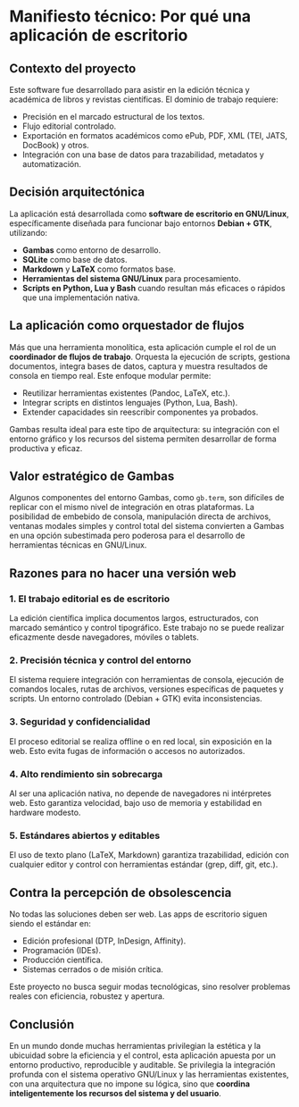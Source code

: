 # Manifiesto técnico: Por qué una aplicación de escritorio

## Contexto del proyecto

Este software fue desarrollado para asistir en la edición técnica y académica de libros y revistas científicas. El dominio de trabajo requiere:

- Precisión en el marcado estructural de los textos.
- Flujo editorial controlado.
- Exportación en formatos académicos como ePub, PDF, XML (TEI, JATS, DocBook) y otros.
- Integración con una base de datos para trazabilidad, metadatos y automatización.

## Decisión arquitectónica

La aplicación está desarrollada como **software de escritorio en GNU/Linux**, específicamente diseñada para funcionar bajo entornos **Debian + GTK**, utilizando:

- **Gambas** como entorno de desarrollo.
- **SQLite** como base de datos.
- **Markdown** y **LaTeX** como formatos base.
- **Herramientas del sistema GNU/Linux** para procesamiento.
- **Scripts en Python, Lua y Bash** cuando resultan más eficaces o rápidos que una implementación nativa.

## La aplicación como orquestador de flujos

Más que una herramienta monolítica, esta aplicación cumple el rol de un **coordinador de flujos de trabajo**. Orquesta la ejecución de scripts, gestiona documentos, integra bases de datos, captura y muestra resultados de consola en tiempo real. Este enfoque modular permite:

- Reutilizar herramientas existentes (Pandoc, LaTeX, etc.).
- Integrar scripts en distintos lenguajes (Python, Lua, Bash).
- Extender capacidades sin reescribir componentes ya probados.

Gambas resulta ideal para este tipo de arquitectura: su integración con el entorno gráfico y los recursos del sistema permiten desarrollar de forma productiva y eficaz.

## Valor estratégico de Gambas

Algunos componentes del entorno Gambas, como `gb.term`, son difíciles de replicar con el mismo nivel de integración en otras plataformas. La posibilidad de embebido de consola, manipulación directa de archivos, ventanas modales simples y control total del sistema convierten a Gambas en una opción subestimada pero poderosa para el desarrollo de herramientas técnicas en GNU/Linux.

## Razones para no hacer una versión web

### 1. El trabajo editorial es de escritorio

La edición científica implica documentos largos, estructurados, con marcado semántico y control tipográfico. Este trabajo no se puede realizar eficazmente desde navegadores, móviles o tablets.

### 2. Precisión técnica y control del entorno

El sistema requiere integración con herramientas de consola, ejecución de comandos locales, rutas de archivos, versiones específicas de paquetes y scripts. Un entorno controlado (Debian + GTK) evita inconsistencias.

### 3. Seguridad y confidencialidad

El proceso editorial se realiza offline o en red local, sin exposición en la web. Esto evita fugas de información o accesos no autorizados.

### 4. Alto rendimiento sin sobrecarga

Al ser una aplicación nativa, no depende de navegadores ni intérpretes web. Esto garantiza velocidad, bajo uso de memoria y estabilidad en hardware modesto.

### 5. Estándares abiertos y editables

El uso de texto plano (LaTeX, Markdown) garantiza trazabilidad, edición con cualquier editor y control con herramientas estándar (grep, diff, git, etc.).

## Contra la percepción de obsolescencia

No todas las soluciones deben ser web. Las apps de escritorio siguen siendo el estándar en:

- Edición profesional (DTP, InDesign, Affinity).
- Programación (IDEs).
- Producción científica.
- Sistemas cerrados o de misión crítica.

Este proyecto no busca seguir modas tecnológicas, sino resolver problemas reales con eficiencia, robustez y apertura.

## Conclusión

En un mundo donde muchas herramientas privilegian la estética y la ubicuidad sobre la eficiencia y el control, esta aplicación apuesta por un entorno productivo, reproducible y auditable. Se privilegia la integración profunda con el sistema operativo GNU/Linux y las herramientas existentes, con una arquitectura que no impone su lógica, sino que **coordina inteligentemente los recursos del sistema y del usuario**.
